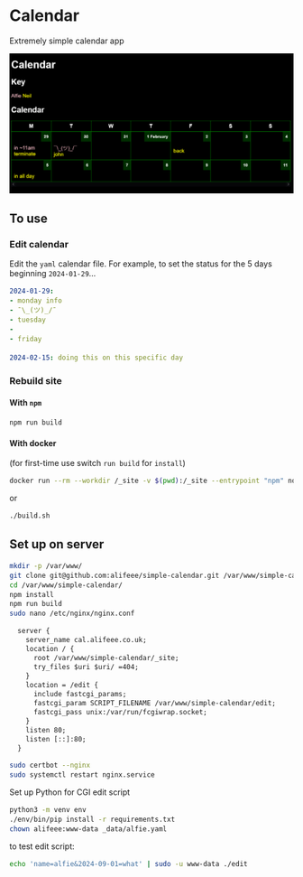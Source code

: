 # Calendar

Extremely simple calendar app

![Screenshot of page](images/calendar.png)

## To use

### Edit calendar

Edit the `yaml` calendar file. For example, to set the status for the 5 days beginning `2024-01-29`...

```yaml
2024-01-29:
- monday info
- ¯\_(ツ)_/¯
- tuesday
-
- friday

2024-02-15: doing this on this specific day
```

### Rebuild site

#### With `npm`

```bash
npm run build
```

#### With docker

(for first-time use switch `run build` for `install`)

```bash
docker run --rm --workdir /_site -v $(pwd):/_site --entrypoint "npm" node:18.16.1-alpine3.18 run build
```

or

```bash
./build.sh
```

## Set up on server

```bash
mkdir -p /var/www/
git clone git@github.com:alifeee/simple-calendar.git /var/www/simple-calendar/
cd /var/www/simple-calendar/
npm install
npm run build
sudo nano /etc/nginx/nginx.conf
```

```nginx
  server {
    server_name cal.alifeee.co.uk;
    location / {
      root /var/www/simple-calendar/_site;
      try_files $uri $uri/ =404;
    }
    location = /edit {
      include fastcgi_params;
      fastcgi_param SCRIPT_FILENAME /var/www/simple-calendar/edit;
      fastcgi_pass unix:/var/run/fcgiwrap.socket;
    }
    listen 80;
    listen [::]:80;
  }
```

```bash
sudo certbot --nginx
sudo systemctl restart nginx.service
```

Set up Python for CGI edit script

```bash
python3 -m venv env
./env/bin/pip install -r requirements.txt
chown alifeee:www-data _data/alfie.yaml
```

to test edit script:

```bash
echo 'name=alfie&2024-09-01=what' | sudo -u www-data ./edit
```
